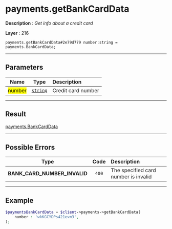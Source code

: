 # payments.getBankCardData

**Description** : *Get info about a credit card*

**Layer** : 216

```tl
payments.getBankCardData#2e79d779 number:string = payments.BankCardData;
```

---

## Parameters

| Name | Type | Description |
| :---: | :---: | :--- |
| <mark>number</mark> | [`string`](type/string) | Credit card number |

---

## Result

[payments.BankCardData](type/payments.BankCardData)

---

## Possible Errors

| Type | Code | Description |
| :---: | :---: | :--- |
| **BANK_CARD_NUMBER_INVALID** | `400` | The specified card number is invalid |

---

## Example

```php
$paymentsBankCardData = $client->payments->getBankCardData(
	number : 'wkKGCYDPs421evm3',
);
```